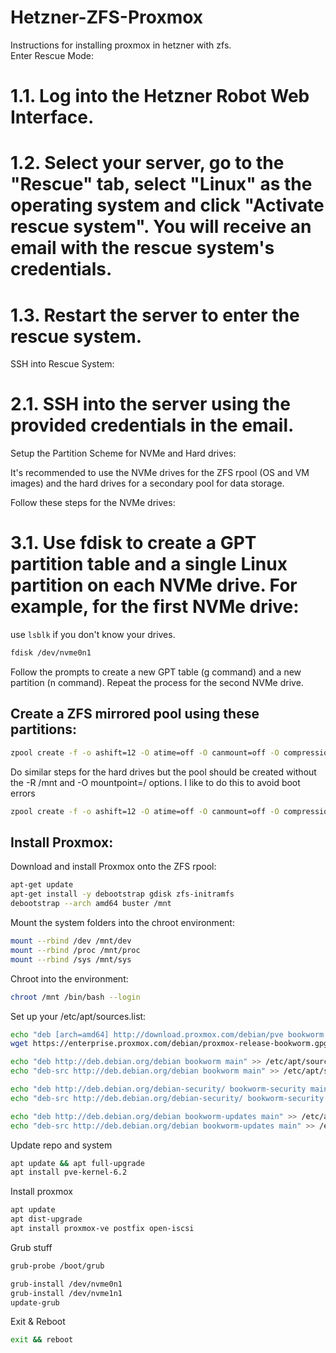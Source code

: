 # Hetzner-ZFS-Proxmox
Instructions for installing proxmox in hetzner with zfs.  
Enter Rescue Mode:

# 1.1. Log into the Hetzner Robot Web Interface.

# 1.2. Select your server, go to the "Rescue" tab, select "Linux" as the operating system and click "Activate rescue system". You will receive an email with the rescue system's credentials.

# 1.3. Restart the server to enter the rescue system.

SSH into Rescue System:

# 2.1. SSH into the server using the provided credentials in the email.

Setup the Partition Scheme for NVMe and Hard drives:

It's recommended to use the NVMe drives for the ZFS rpool (OS and VM images) and the hard drives for a secondary pool for data storage.

Follow these steps for the NVMe drives:

# 3.1. Use fdisk to create a GPT partition table and a single Linux partition on each NVMe drive. For example, for the first NVMe drive:
use `lsblk` if you don't know your drives. 

```bash
fdisk /dev/nvme0n1
````
Follow the prompts to create a new GPT table (g command) and a new partition (n command). Repeat the process for the second NVMe drive.

## Create a ZFS mirrored pool using these partitions:

```bash
zpool create -f -o ashift=12 -O atime=off -O canmount=off -O compression=lz4 -O normalization=formD -O mountpoint=/ -R /mnt rpool mirror /dev/nvme0n1p1 /dev/nvme1n1p1
```

Do similar steps for the hard drives but the pool should be created without the -R /mnt and -O mountpoint=/ options.
I like to do this to avoid boot errors 
```bash
zpool create -f -o ashift=12 -O atime=off -O canmount=off -O compression=lz4 -O normalization=formD rpool mirror /dev/sda /dev/sdb
```

## Install Proxmox:

Download and install Proxmox onto the ZFS rpool:

```bash
apt-get update
apt-get install -y debootstrap gdisk zfs-initramfs
debootstrap --arch amd64 buster /mnt
```

Mount the system folders into the chroot environment:
```bash
mount --rbind /dev /mnt/dev
mount --rbind /proc /mnt/proc
mount --rbind /sys /mnt/sys
```
Chroot into the environment:

```bash
chroot /mnt /bin/bash --login
```

Set up your /etc/apt/sources.list:

```bash
echo "deb [arch=amd64] http://download.proxmox.com/debian/pve bookworm pve-no-subscription" > /etc/apt/sources.list.d/pve-install-repo.list
wget https://enterprise.proxmox.com/debian/proxmox-release-bookworm.gpg -O /etc/apt/trusted.gpg.d/proxmox-release-bookworm.gpg

echo "deb http://deb.debian.org/debian bookworm main" >> /etc/apt/sources.list
echo "deb-src http://deb.debian.org/debian bookworm main" >> /etc/apt/sources.list

echo "deb http://deb.debian.org/debian-security/ bookworm-security main" >> /etc/apt/sources.list
echo "deb-src http://deb.debian.org/debian-security/ bookworm-security main" >> /etc/apt/sources.list

echo "deb http://deb.debian.org/debian bookworm-updates main" >> /etc/apt/sources.list
echo "deb-src http://deb.debian.org/debian bookworm-updates main" >> /etc/apt/sources.list
```

Update repo and system 
```bash
apt update && apt full-upgrade
apt install pve-kernel-6.2
```

Install proxmox 
```bash
apt update
apt dist-upgrade
apt install proxmox-ve postfix open-iscsi
```

Grub stuff 
```bash
grub-probe /boot/grub

grub-install /dev/nvme0n1
grub-install /dev/nvme1n1
update-grub
```

Exit & Reboot
```bash 
exit && reboot
```
